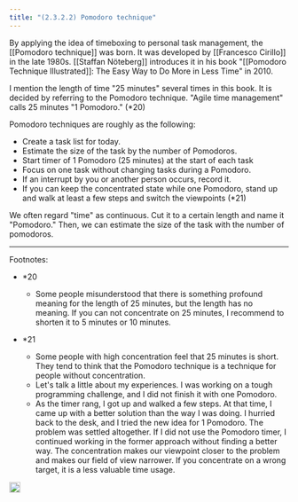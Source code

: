 ```yaml
---
title: "(2.3.2.2) Pomodoro technique"
---
```


By applying the idea of timeboxing to personal task management, the [[Pomodoro technique]] was born.
It was developed by [[Francesco Cirillo]] in the late 1980s. [[Staffan Nöteberg]] introduces it in his book "[[Pomodoro Technique Illustrated]]: The Easy Way to Do More in Less Time" in 2010.

I mention the length of time "25 minutes" several times in this book. It is decided by referring to the Pomodoro technique. "Agile time management" calls 25 minutes "1 Pomodoro." (*20)

Pomodoro techniques are roughly as the following:

- Create a task list for today.
- Estimate the size of the task by the number of Pomodoros.
- Start timer of 1 Pomodoro (25 minutes) at the start of each task
- Focus on one task without changing tasks during a Pomodoro.
- If an interrupt by you or another person occurs, record it.
- If you can keep the concentrated state while one Pomodoro, stand up and walk at least a few steps and switch the viewpoints (*21)

We often regard "time" as continuous. Cut it to a certain length and name it "Pomodoro." Then, we can estimate the size of the task with the number of pomodoros.

---

Footnotes:

- *20
    - Some people misunderstood that there is something profound meaning for the length of 25 minutes, but the length has no meaning. If you can not concentrate on 25 minutes, I recommend to shorten it to 5 minutes or 10 minutes.

- *21
    - Some people with high concentration feel that 25 minutes is short. They tend to think that the Pomodoro technique is a technique for people without concentration.
    - Let's talk a little about my experiences. I was working on a tough programming challenge, and I did not finish it with one Pomodoro.
    - As the timer rang, I got up and walked a few steps. At that time, I came up with a better solution than the way I was doing. I hurried back to the desk, and I tried the new idea for 1 Pomodoro. The problem was settled altogether. If I did not use the Pomodoro timer, I continued working in the former approach without finding a better way. The concentration makes our viewpoint closer to the problem and makes our field of view narrower. If you concentrate on a wrong target, it is a less valuable time usage.
<img src='https://scrapbox.io/api/pages/nishio-en/en/icon' alt='en.icon' height="19.5"/>